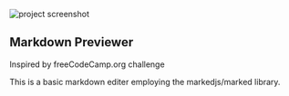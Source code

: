 ![project screenshot](/project-screenshot.png)

## Markdown Previewer
Inspired by freeCodeCamp.org challenge

This is a basic markdown editer employing the markedjs/marked library.
